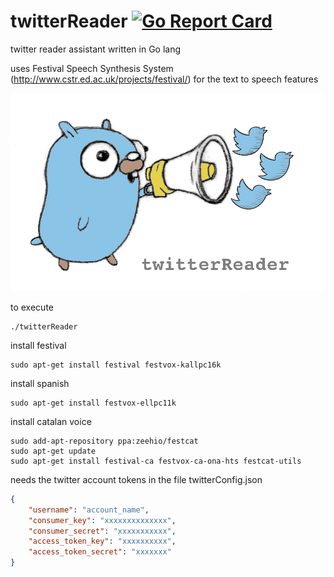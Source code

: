 # twitterReader [![Go Report Card](https://goreportcard.com/badge/github.com/arnaucode/twitterReader)](https://goreportcard.com/report/github.com/arnaucode/twitterReader)
twitter reader assistant written in Go lang

uses Festival Speech Synthesis System (http://www.cstr.ed.ac.uk/projects/festival/) for the text to speech features

![twitterReader](https://raw.githubusercontent.com/arnaucode/twitterReader/master/twitterReader.png "twitterREader")


to execute
```
./twitterReader
```

install festival
```
sudo apt-get install festival festvox-kallpc16k
```
install spanish
```
sudo apt-get install festvox-ellpc11k
```
install catalan voice
```
sudo add-apt-repository ppa:zeehio/festcat
sudo apt-get update
sudo apt-get install festival-ca festvox-ca-ona-hts festcat-utils
```

needs the twitter account tokens in the file twitterConfig.json
```json
{
    "username": "account_name",
    "consumer_key": "xxxxxxxxxxxxxx",
    "consumer_secret": "xxxxxxxxxxx",
    "access_token_key": "xxxxxxxxxx",
    "access_token_secret": "xxxxxxx"
}

```
